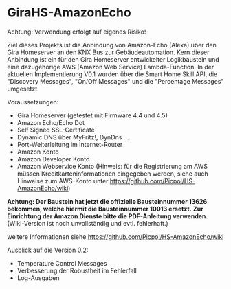 # GiraHS-AmazonEcho
Achtung: Verwendung erfolgt auf eigenes Risiko!

Ziel dieses Projekts ist die Anbindung von Amazon-Echo (Alexa) über den Gira Homeserver an den KNX Bus zur Gebäudeautomation.
Kern dieser Anbindung ist ein für den Gira Homeserver entwickelter Logikbaustein und eine dazugehörige AWS (Amazon Web Service) Lambda-Function.
In der aktuellen Implementierung V0.1 wurden über die Smart Home Skill API, die "Discovery Messages", "On/Off Messages" und die "Percentage Messages" umgesetzt.

Voraussetzungen:
* Gira Homeserver (getestet mit Firmware 4.4 und 4.5)
* Amazon Echo/Echo Dot
* Self Signed SSL-Certificate
* Dynamic DNS über MyFritz!, DynDns ...
* Port-Weiterleitung im Internet-Router
* Amazon Konto
* Amazon Developer Konto
* Amazon Webservice Konto (Hinweis: für die Registrierung am AWS müssen Kreditkarteninformationen eingegeben werden, siehe auch Hinweise zum AWS-Konto unter https://github.com/Picpol/HS-AmazonEcho/wiki)


**Achtung: Der Baustein hat jetzt die offizielle Bausteinnummer 13626 bekommen, welche hiermit die Bausteinnummer 10013 ersetzt.** 
**Zur Einrichtung der Amazon Dienste bitte die PDF-Anleitung verwenden.** (Wiki-Version ist noch unvollständig und evtl. fehlerhaft.)  



weitere Informationen siehe https://github.com/Picpol/HS-AmazonEcho/wiki

Ausblick auf die Version 0.2:
* Temperature Control Messages
* Verbesserung der Robustheit im Fehlerfall
* Log-Ausgaben


